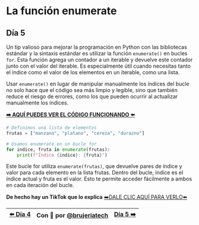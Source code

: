 # La función enumerate
## Día 5

Un tip valioso para mejorar la programación en Python con las bibliotecas estándar y la sintaxis estándar es utilizar la función ```enumerate()``` en bucles ```for```. Esta función agrega un contador a un iterable y devuelve este contador junto con el valor del iterable. Es especialmente útil cuando necesitas tanto el índice como el valor de los elementos en un iterable, como una lista.

Usar ```enumerate()``` en lugar de manipular manualmente los índices del bucle no solo hace que el código sea más limpio y legible, sino que también reduce el riesgo de errores, como los que pueden ocurrir al actualizar manualmente los índices.

**[➡️ AQUÍ PUEDES VER EL CÓDIGO FUNCIONANDO ⬅️](/notebooks/dia5-enumerate.ipynb)** 


```Python
# Definimos una lista de elementos
frutas = ["manzana", "platano", "cereza", "durazno"]
```

```Python
# Usamos enumerate en un bucle for
for indice, fruta in enumerate(frutas):
    print(f"Índice {indice}: {fruta}")
```

Este bucle for utiliza ```enumerate(frutas)```, que devuelve pares de índice y valor para cada elemento en la lista frutas. Dentro del bucle, indice es el índice actual y fruta es el valor. Esto te permite acceder fácilmente a ambos en cada iteración del bucle.

**De hecho hay un TikTok que lo explica**
[➡️DALE CLIC AQUÍ PARA VERLO⬅️]()

| [⬅️ Día 4 ](/dias/dia4-itertools.md) | Con 💖 por [@brujeriatech](https://www.instagram.com/brujeriatech/) | [Día 5 ➡️](/dias/dia5-enumerate.md)|
|:------------- |:---------------:| -------------:|

